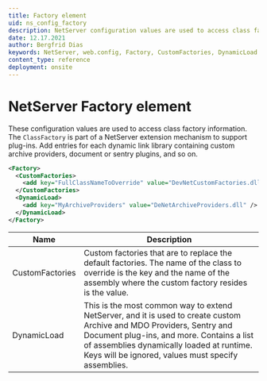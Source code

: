 ```yaml
---
title: Factory element
uid: ns_config_factory
description: NetServer configuration values are used to access class factory information. The ClassFactory is part of a NetServer extension mechanism to support plug-ins.
date: 12.17.2021
author: Bergfrid Dias
keywords: NetServer, web.config, Factory, CustomFactories, DynamicLoad
content_type: reference
deployment: onsite
---
```


# NetServer Factory element

These configuration values are used to access class factory information. The `ClassFactory` is part of a NetServer extension mechanism to support plug-ins. Add entries for each dynamic link library containing custom archive providers, document or sentry plugins, and so on.

```XML
<Factory>
  <CustomFactories>
    <add key="FullClassNameToOverride" value="DevNetCustomFactories.dll" />
  </CustomFactories>
  <DynamicLoad>
    <add key="MyArchiveProviders" value="DeNetArchiveProviders.dll" />
  </DynamicLoad>
</Factory>
```

| Name | Description |
|---|---|
| CustomFactories | Custom factories that are to replace the default factories. The name of the class to override is the key and the name of the assembly where the custom factory resides is the value. |
| DynamicLoad | This is the most common way to extend NetServer, and it is used to create custom Archive and MDO Providers, Sentry and Document plug-ins, and more. Contains a list of assemblies dynamically loaded at runtime. Keys will be ignored, values must specify assemblies. |

